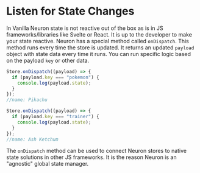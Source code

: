 # Listen for State Changes

In Vanilla Neuron state is not reactive out of the box as is in JS frameworks/libraries like Svelte or React. It is up to the developer to make your state reactive. Neuron has a special method called `onDispatch`. This method runs every time the store is updated. It returns an updated `payload` object with state data every time it runs. You can run specific logic based on the payload `key` or other data.

```javascript
Store.onDispatch((payload) => {
  if (payload.key === "pokemon") {
    console.log(payload.state);
  }
});
//name: Pikachu

Store.onDispatch((payload) => {
  if (payload.key === "trainer") {
    console.log(payload.state);
  }
});
//name: Ash Ketchum
```

The `onDispatch` method can be used to connect Neuron stores to native state solutions in other JS frameworks. It is the reason Neuron is an "agnostic" global state manager.
